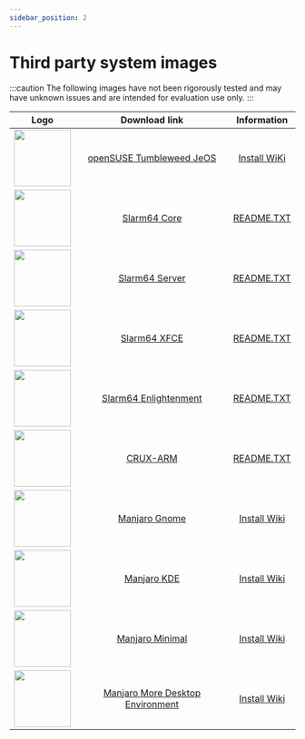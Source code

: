 ```yaml
---
sidebar_position: 2
---
```


# Third party system images

:::caution
The following images have not been rigorously tested and may have unknown issues and are intended for evaluation use only.
:::

|                                       Logo                                       |                                                                       Download link                                                                       |                                 Information                                 |
| :------------------------------------------------------------------------------: | :-------------------------------------------------------------------------------------------------------------------------------------------------------: | :-------------------------------------------------------------------------: |
| <img width="100" src="https://wiki.radxa.com/mw/images/e/e8/OpenSUSE-logo.png"/> |    [openSUSE Tumbleweed JeOS](http://download.opensuse.org/ports/aarch64/tumbleweed/appliances/openSUSE-Tumbleweed-ARM-JeOS-radxazero.aarch64.raw.xz)     |           [Install WiKi](https://en.opensuse.org/HCL:Radxa_Zero)            |
| <img width="100" src="https://wiki.radxa.com/mw/images/3/38/Slarm64-logo.png"/>  |          [Slarm64 Core](http://dl.slarm64.org/slackware/images/radxa_zero/slarm64-current-aarch64-core-radxa_zero-6.4.8-build-20230806.img.zst)           | [README.TXT](https://dl.slarm64.org/slackware/images/radxa_zero/README.TXT) |
| <img width="100" src="https://wiki.radxa.com/mw/images/3/38/Slarm64-logo.png"/>  |        [Slarm64 Server](http://dl.slarm64.org/slackware/images/radxa_zero/slarm64-current-aarch64-server-radxa_zero-6.4.8-build-20230806.img.zst)         | [README.TXT](https://dl.slarm64.org/slackware/images/radxa_zero/README.TXT) |
| <img width="100" src="https://wiki.radxa.com/mw/images/3/38/Slarm64-logo.png"/>  |          [Slarm64 XFCE](http://dl.slarm64.org/slackware/images/radxa_zero/slarm64-current-aarch64-xfce-radxa_zero-6.4.8-build-20230806.img.zst)           | [README.TXT](http://dl.slarm64.org/slackware/images/radxa_zero/README.TXT)  |
| <img width="100" src="https://wiki.radxa.com/mw/images/3/38/Slarm64-logo.png"/>  | [Slarm64 Enlightenment](http://dl.slarm64.org/slackware/images/radxa_zero/slarm64-current-aarch64-enlightenment-radxa_zero-5.14.5-build-20210917.img.zst) | [README.TXT](http://dl.slarm64.org/slackware/images/radxa_zero/README.TXT)  |
|   <img width="100" src="https://wiki.radxa.com/mw/images/8/8b/Cruxlogo.png"/>    |                [CRUX-ARM](http://dl.slarm64.org/crux/images/radxa_zero/crux-arm-3.6-aarch64-core-radxa_zero-5.19.1-build-20220814.img.zst)                | [README.TXT](http://dl.slarm64.org/slackware/images/radxa_zero/README.TXT)  |
|     <img width="100" src="https://wiki.radxa.com/mw/images/c/c9/Logo.png"/>      |            [Manjaro Gnome](https://github.com/manjaro-arm/radxa-zero-images/releases/download/22.02/Manjaro-ARM-gnome-radxa-zero-22.02.img.xz)            |                  [Install Wiki](https://www.manjaro.org/)                   |
|     <img width="100" src="https://wiki.radxa.com/mw/images/c/c9/Logo.png"/>      |          [Manjaro KDE](https://github.com/manjaro-arm/radxa-zero-images/releases/download/22.02/Manjaro-ARM-kde-plasma-radxa-zero-22.02.img.xz)           |                  [Install Wiki](https://www.manjaro.org/)                   |
|     <img width="100" src="https://wiki.radxa.com/mw/images/c/c9/Logo.png"/>      |          [Manjaro Minimal](https://github.com/manjaro-arm/radxa-zero-images/releases/download/22.02/Manjaro-ARM-minimal-radxa-zero-22.02.img.xz)          |                  [Install Wiki](https://www.manjaro.org/)                   |
|     <img width="100" src="https://wiki.radxa.com/mw/images/c/c9/Logo.png"/>      |                          [Manjaro More Desktop Environment](https://github.com/manjaro-arm/radxa-zero-images/releases/tag/22.02)                          |                  [Install Wiki](https://www.manjaro.org/)                   |
